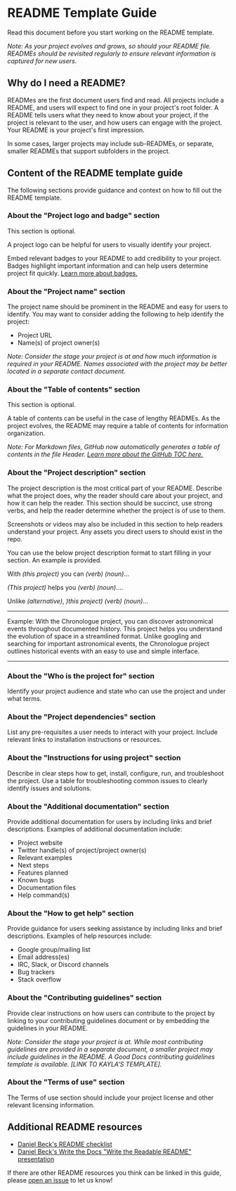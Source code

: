 # README Template Guide

Read this document before you start working on the README template.


*Note: As your project evolves and grows, so should your README file. READMEs should be revisited regularly to ensure relevant information is captured for new users.*

## Why do I need a README?
READMes are the first document users find and read. All projects include a README, and users will expect to find one in your project's root folder. A README tells users what they need to know about your project, if the project is relevant to the user, and how users can engage with the project. Your README is your project's first impression.

In some cases, larger projects may include sub-READMEs, or separate, smaller READMEs that support subfolders in the project.

## Content of the README template guide
The following sections provide guidance and context on how to fill out the README template.

### About the "Project logo and badge" section
This section is optional. 

A project logo can be helpful for users to visually identify your project. 

Embed relevant badges to your README to add credibility to your project. Badges highlight important information and can help users determine project fit quickly. [Learn more about badges.](https://github.com/badges/shields)

### About the "Project name" section
The project name should be prominent in the README and easy for users to identify. You may want to consider adding the following to help identify the project:
- Project URL
- Name(s) of project owner(s)

*Note: Consider the stage your project is at and how much information is required in your README. Names associated with the project may be better located in a separate contact document.*


### About the "Table of contents" section
This section is optional. 

A table of contents can be useful in the case of lengthy READMEs. As the project evolves, the README may require a table of contents for information organization.

*Note: For Markdown files, GitHub now automatically generates a table of contents in the file Header. [Learn more about the GitHub TOC here.](https://github.blog/changelog/2021-04-13-table-of-contents-support-in-markdown-files/)*

### About the "Project description" section
The project description is the most critical part of your README. Describe what the project does, why the reader should care about your project, and how it can help the reader. This section should be succinct, use strong verbs, and help the reader determine whether the project is of use to them.  

Screenshots or videos may also be included in this section to help readers understand your project. Any assets you direct users to should exist in the repo.

You can use the below project description format to start filling in your section. An example is provided.


With *(this project)* you can *(verb)* *(noun)*...

*(This project)* helps you *(verb)* *(noun)*....

Unlike *(alternative)*, *)this project)* *(verb)* *(noun)*... 


---

Example: With the Chronologue project, you can discover astronomical events throughout documented history. This project helps you understand the evolution of space in a streamlined format. Unlike googling and searching for important astronomical events, the Chronologue project outlines historical events with an easy to use and simple interface.

---

### About the "Who is the project for" section
Identify your project audience and state who can use the project and under what terms. 

### About the "Project dependencies" section
List any pre-requisites a user needs to interact with your project. Include relevant links to installation instructions or resources. 

### About the "Instructions for using project" section
Describe in clear steps how to get, install, configure, run, and troubleshoot the project. Use a table for troubleshooting common issues to clearly identify issues and solutions.
 
### About the "Additional documentation" section
Provide additional documentation for users by including links and brief descriptions. Examples of additional documentation include:
- Project website
- Twitter handle(s) of project/project owner(s) 
- Relevant examples
- Next steps
- Features planned
- Known bugs
- Documentation files
- Help command(s)
 
 
### About the "How to get help" section
Provide guidance for users seeking assistance by including links and brief descriptions. Examples of help resources include:
- Google group/mailing list 
- Email address(es)
- IRC, Slack, or Discord channels 
- Bug trackers
- Stack overflow
 
### About the "Contributing guidelines" section
Provide clear instructions on how users can contribute to the project by linking to your contributing guidelines document or by embedding the guidelines in your README.

*Note: Consider the stage your project is at. While most contributing guidelines are provided in a separate document, a smaller project may include guidelines in the README. A Good Docs contributing guidelines template is available. [LINK TO KAYLA'S TEMPLATE].*


### About the "Terms of use" section
The Terms of use section should include your project license and other relevant licensing information.

## Additional README resources
- [Daniel Beck's README checklist](https://github.com/ddbeck/readme-checklist/blob/main/checklist.md)
- [Daniel Beck's Write the Docs "Write the Readable README" presentation](https://www.writethedocs.org/videos/na/2016/write-the-readable-readme-daniel-beck/)

If there are other README resources you think can be linked in this guide, please [open an issue](https://github.com/thegooddocsproject/templates/issues) to let us know!